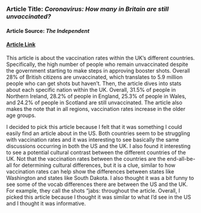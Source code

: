 ### Article Title: _Coronavirus: How many in Britain are still unvaccinated?_
#### Article Source: _The Independent_

#### [Article Link](https://www.independent.co.uk/news/uk/home-news/covid-uk-unvaccinated-number-people-b1919742.html)

  This article is about the vaccination rates within the UK’s different countries. Specifically, the high number of people who remain unvaccinated despite the government starting to make steps in approving booster shots. Overall 28% of British citizens are unvaccinated, which translates to 5.9 million people who can get shots but haven’t. Then, the article dives into stats about each specific nation within the UK. Overall, 31.5% of people in Northern Ireland, 28.2% of people in England, 25.3% of people in Wales, and 24.2% of people in Scotland are still unvaccinated. The article also makes the note that in all regions, vaccination rates increase in the older age groups. 
	
  I decided to pick this article because I felt that it was something I could easily find an article about in the US. Both countries seem to be struggling with vaccination rates and it was interesting to see basically the same discussions occurring in both the US and the UK. I also found it interesting to see a potential cultural contrast between the different countries of the UK. Not that the vaccination rates between the countries are the end-all-be-all for determining cultural differences, but it is a clue, similar to how vaccination rates can help show the differences between states like Washington and states like South Dakota. I also thought it was a bit funny to see some of the vocab differences there are between the US and the UK. For example, they call the shots “jabs: throughout the article. Overall, I picked this article because I thought it was similar to what I’d see in the US and I thought it was informative.
